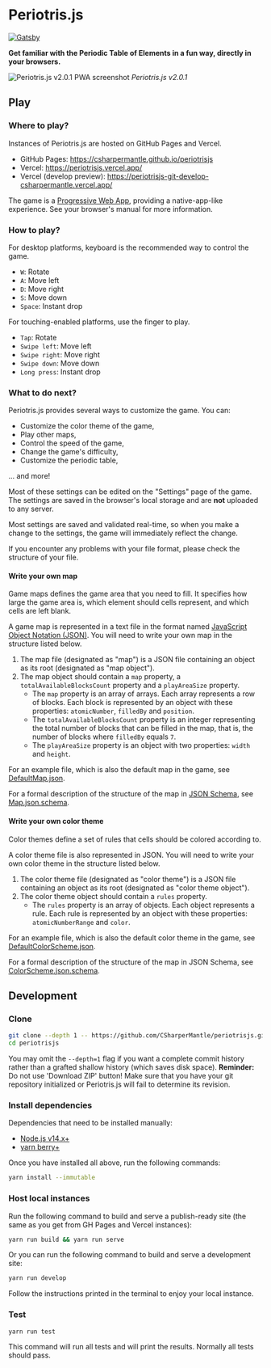 # Periotris.js

[![Gatsby](https://github.com/CSharperMantle/periotrisjs/actions/workflows/gatsby.yml/badge.svg?branch=develop)](https://github.com/CSharperMantle/periotrisjs/actions/workflows/gatsby.yml)

**Get familiar with the Periodic Table of Elements in a fun way, directly in your browsers.**

![Periotris.js v2.0.1 PWA screenshot](https://user-images.githubusercontent.com/32665105/152916976-93b9617a-7f82-489c-9ede-92f16a2c45e9.png)
_Periotris.js v2.0.1_

## Play

### Where to play?

Instances of Periotris.js are hosted on GitHub Pages and Vercel.

- GitHub Pages: https://csharpermantle.github.io/periotrisjs
- Vercel: https://periotrisjs.vercel.app/
- Vercel (develop preview): https://periotrisjs-git-develop-csharpermantle.vercel.app/

The game is a [Progressive Web App](https://developer.mozilla.org/en-US/docs/Web/Progressive_web_apps), providing a native-app-like experience. See your browser's manual for more information.

### How to play?

For desktop platforms, keyboard is the recommended way to control the game.

- `W`: Rotate
- `A`: Move left
- `D`: Move right
- `S`: Move down
- `Space`: Instant drop

For touching-enabled platforms, use the finger to play.

- `Tap`: Rotate
- `Swipe left`: Move left
- `Swipe right`: Move right
- `Swipe down`: Move down
- `Long press`: Instant drop

### What to do next?

Periotris.js provides several ways to customize the game. You can:

- Customize the color theme of the game,
- Play other maps,
- Control the speed of the game,
- Change the game's difficulty,
- Customize the periodic table,

... and more!

Most of these settings can be edited on the "Settings" page of the game. The settings are saved in the browser's local storage and are **not** uploaded to any server.

Most settings are saved and validated real-time, so when you make a change to the settings, the game will immediately reflect the change.

If you encounter any problems with your file format, please check the structure of your file.

#### Write your own map

Game maps defines the game area that you need to fill. It specifies how large the game area is, which element should cells represent, and which cells are left blank.

A game map is represented in a text file in the format named [JavaScript Object Notation (JSON)](https://developer.mozilla.org/en-US/docs/Glossary/JSON). You will need to write your own map in the structure listed below.

1. The map file (designated as "map") is a JSON file containing an object as its root (designated as "map object").
2. The map object should contain a `map` property, a `totalAvailableBlocksCount` property and a `playAreaSize` property.
   - The `map` property is an array of arrays. Each array represents a row of blocks. Each block is represented by an object with these properties: `atomicNumber`, `filledBy` and `position`.
   - The `totalAvailableBlocksCount` property is an integer representing the total number of blocks that can be filled in the map, that is, the number of blocks where `filledBy` equals `7`.
   - The `playAreaSize` property is an object with two properties: `width` and `height`.

For an example file, which is also the default map in the game, see [DefaultMap.json](src/json/DefaultMap.json).

For a formal description of the structure of the map in [JSON Schema](https://json-schema.org/), see [Map.json.schema](src/json/schema/Map.json.schema).

#### Write your own color theme

Color themes define a set of rules that cells should be colored according to.

A color theme file is also represented in JSON. You will need to write your own color theme in the structure listed below.

1. The color theme file (designated as "color theme") is a JSON file containing an object as its root (designated as "color theme object").
2. The color theme object should contain a `rules` property.
   - The `rules` property is an array of objects. Each object represents a rule. Each rule is represented by an object with these properties: `atomicNumberRange` and `color`.

For an example file, which is also the default color theme in the game, see [DefaultColorScheme.json](src/json/DefaultColorScheme.json).

For a formal description of the structure of the map in JSON Schema, see [ColorScheme.json.schema](src/json/schema/ColorScheme.json.schema).

## Development

### Clone

```sh
git clone --depth 1 -- https://github.com/CSharperMantle/periotrisjs.git
cd periotrisjs
```

You may omit the `--depth=1` flag if you want a complete commit history rather than a grafted shallow history (which saves disk space). **Reminder:** Do not use 'Download ZIP' button! Make sure that you have your git repository initialized or Periotris.js will fail to determine its revision.

### Install dependencies

Dependencies that need to be installed manually:

- [Node.js v14.x+](https://nodejs.org/)
- [yarn berry+](https://yarnpkg.com/)

Once you have installed all above, run the following commands:

```sh
yarn install --immutable
```

### Host local instances

Run the following command to build and serve a publish-ready site (the same as you get from GH Pages and Vercel instances):

```sh
yarn run build && yarn run serve
```

Or you can run the following command to build and serve a development site:

```sh
yarn run develop
```

Follow the instructions printed in the terminal to enjoy your local instance.

### Test

```sh
yarn run test
```

This command will run all tests and will print the results. Normally all tests should pass.
